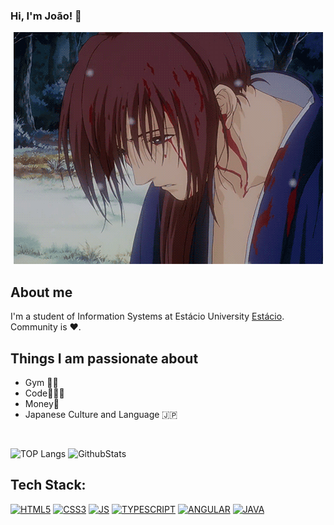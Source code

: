 ### Hi, I'm João! 👋

<p align="center"> 
  <img src="https://github.com/Ninzinhu/Ninzinhu/blob/main/kenshinhimura.gif"">
</p>

## About me
I'm a student of Information Systems at Estácio University [Estácio](https://estacio.br/cursos/graduacao). </br> Community is :heart:. 
<br />

## Things I am passionate about
- Gym 🏋🏻
- Code👩🏻‍💻
- Money💸
- Japanese Culture and Language 🇯🇵
<br />



![TOP Langs](https://github-readme-stats.vercel.app/api?username=ninzinhu&theme=tokyonight)
![GithubStats](https://github-readme-stats.vercel.app/api/top-langs/?username=ninzinhu&theme=tokyonight)
<!--![Anurag's GitHub stats](https://github-readme-stats.vercel.app/api?username=ninzinhu&show_icons=true&theme=tokyonight)
![Top Langs](https://github-readme-stats.vercel.app/api/top-langs/?username=ninzinhu&layout=compact&langs_count=16&theme=tokyonight)  -->


## Tech Stack:
[![HTML5](https://img.shields.io/badge/HTML5-E34F26?style=for-the-badge&logo=html5&logoColor=white)](https://www.w3.org/html/)
[![CSS3](https://img.shields.io/badge/CSS3-1572B6?style=for-the-badge&logo=css3&logoColor=white)](https://www.w3schools.com/css/)
[![JS](https://img.shields.io/badge/JavaScript-F7DF1E?style=for-the-badge&logo=javascript&logoColor=black)](https://www.w3schools.com/js/)
[![TYPESCRIPT](https://img.shields.io/badge/TypeScript-007ACC?style=for-the-badge&logo=typescript&logoColor=white)](https://www.w3schools.com/typescript/)
[![ANGULAR](https://img.shields.io/badge/Angular-DD0031?style=for-the-badge&logo=angular&logoColor=white)](https://material.angular.io/)
[![JAVA](https://img.shields.io/badge/Java-ED8B00?style=for-the-badge&logo=openjdk&logoColor=whit)](https://docs.oracle.com/javase/7/docs/api/java/lang/String.html)




<!----<a href="https://www.w3.org/html/" target="_blank"><img align="left" alt="HTML5" width="26px" src="https://img.shields.io/badge/HTML5-E34F26?style=for-the-badge&logo=html5&logoColor=white" /></a>
<a href="https://www.w3schools.com/css/" target="_blank"><img align="left" alt="CSS3" width="26px" src="https://img.shields.io/badge/CSS3-1572B6?style=for-the-badge&logo=css3&logoColor=white" /></a>
<a href="https://www.w3schools.com/js/" target="_blank"><img align="left" alt="JS" width="26px" src="https://img.shields.io/badge/JavaScript-F7DF1E?style=for-the-badge&logo=javascript&logoColor=black" /></a>
<a href="https://material.angular.io/" target="_blank"> <img align="left" alt="Angular" width="26px" src="https://img.shields.io/badge/Angular-DD0031?style=for-the-badge&logo=angular&logoColor=white"/> </a>
<a href="https://docs.oracle.com/javase/7/docs/api/java/lang/String.html" target="_blank"> <img align="left" alt="Java" width="26px" src="https://img.shields.io/badge/Java-ED8B00?style=for-the-badge&logo=openjdk&logoColor=white"/> </a>
<a href="https://github.com/Ninzinhu" target="_blank"> <img align="left" alt="GitHub" width="26px" src="https://github.com/Aakarsh-B/trying-repos/blob/master/github.svg" /> </a> --->



<br />
<br />



<!----[snake gif](https://github.com/ninzinhu/ninzinhu/blob/output/github-contribution-grid-snake.svg)
  
[![readme](https://github-readme-stats.vercel.app/api/pin/?username=ninzinhu&repo=ninzinhu&theme=tokyonight)](https://github.com/ninzinhu/ninzinhu) --->
